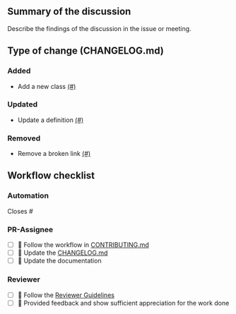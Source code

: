 ## Summary of the discussion

Describe the findings of the discussion in the issue or meeting.

## Type of change (CHANGELOG.md)

### Added
- Add a new class [(#)](https://github.com/OpenEnergyPlatform/open-MaStR/pull/)

### Updated
- Update a definition [(#)](https://github.com/OpenEnergyPlatform/open-MaStR/pull/)

### Removed
- Remove a broken link [(#)](https://github.com/OpenEnergyPlatform/open-MaStR/pull/)


## Workflow checklist

### Automation
Closes #

### PR-Assignee
- [ ] 🐙 Follow the workflow in [CONTRIBUTING.md](https://github.com/OpenEnergyPlatform/open-MaStR/blob/production/CONTRIBUTING.md)
- [ ] 📝 Update the [CHANGELOG.md](https://github.com/OpenEnergyPlatform/open-MaStR/blob/production/CHANGELOG.md)
- [ ] 📙 Update the documentation

### Reviewer
- [ ] 🐙 Follow the [Reviewer Guidelines](https://github.com/rl-institut/super-repo/blob/develop/CONTRIBUTING.md#40-let-someone-else-review-your-pr)
- [ ] 🐙 Provided feedback and show sufficient appreciation for the work done
